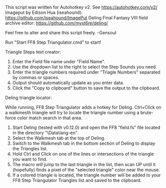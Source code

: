 This script was written for Autohotkey v2. See https://autohotkey.com/v2/
Imageput by Edison Hua (iseahound): https://github.com/iseahound/ImagePut
Deling Final Fantasy VIII field archive editor: https://github.com/myst6re/deling/

Feel free to alter and share this script freely.  -Gensoul

Run "Start FF8 Step Triangulator.cmd" to start!


Triangle Steps text creator:

1. Enter the Field file name under "Field Name". 
2. Use the dropdown list to the right to select the Step Sounds you need.
3. Enter the triangle numbers required under "Triagle Numbers" separated by commas or spaces.
4. Output should automatically update as you enter data.
5. Click the "Copy to clipboard" button to save the output to the clipboard. 


Deling triangle locator:

While running, FF8 Step Triangulator adds a hotkey for Deling. 
Ctrl+Click on a walkmesth triangle will try to locate the triangle number using a brute-force color match search in that area.

1. Start Deling (tested with v0.12.0) and open the FF8 "field.fs" file located in the directory "\Data\lang-en".
2. Select the Walkmesh tab at the top of Deling. 
3. Switch to the Walkmesh tab in the bottom section of Deling to display the Triangles list. 
4. Hold Ctrl and Click on one of the lines or intersections of the triangle you want to find. 
5. The macro will jump to the last triangle in the list, then scan UP until it (hopefully) finds a pixel of the "selected triangle" color near the mouse.
6. If a colored triangle is located, the triangle number will be added to your FF8 Step Triangulator Triangles list and saved to the clipboard.
